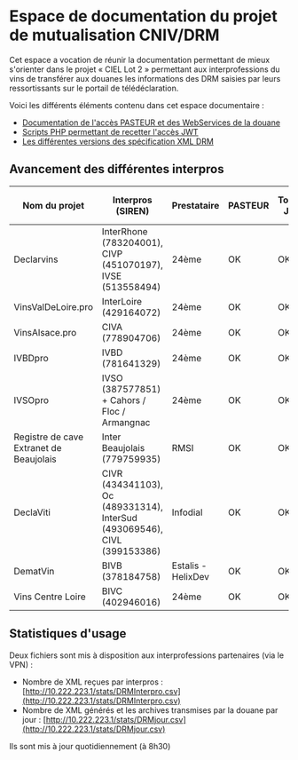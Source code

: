 #  Espace de documentation du projet de mutualisation CNIV/DRM

Cet espace a vocation de réunir la documentation permettant de mieux s'orienter dans le projet « CIEL Lot 2 » permettant aux interprofessions du vins de transférer aux douanes les informations des DRM saisies par leurs ressortissants sur le portail de télédéclaration.

Voici les différents éléments contenu dans cet espace documentaire :
 - [Documentation de l'accès PASTEUR et des WebServices de la douane](webservice-douanes/)
 - [Scripts PHP permettant de recetter l'accès JWT](oauth/)
 - [Les différentes versions des spécification XML DRM](webservice-douanes/DRMXML)

##  Avancement des différentes interpros

| Nom du projet | Interpros (SIREN)      | Prestataire |  PASTEUR | Tocken JWT  | XML DRM recetté | SEED | Recette VDI | XML en Prod | Retour XML | URL du projet |
|---------------|-----------------|-------------|----------|-------------|-----------------|------|-------------|-------------|------------|---------------|
| Declarvins    | InterRhone (783204001), CIVP (451070197), IVSE (513558494) | 24ème | OK   | OK          | OK              | OK   | OK          | OK          | OK          | [declarvins.net](http://declarvins.net/) |
| VinsValDeLoire.pro | InterLoire (429164072)        | 24ème | OK  | OK          | OK              | OK   | OK          | OK          | OK           | [vinsvaldeloire.pro](http://vinsvaldeloire.pro) |
| VinsAlsace.pro| CIVA (778904706)                  | 24ème | OK   | OK          | OK              | OK   | OK            |             |            | [vinsalsace.pro](http://vinsalsace.pro)  |
| IVBDpro       | IVBD (781641329)       | 24ème | OK   | OK          | OK              | OK   |  OK         | OK            | OK           | [ivbdpro.fr](http://ivbdpro.fr) |
| IVSOpro       | IVSO (387577851) + Cahors / Floc / Armangnac| 24ème |OK| OK     | OK              | OK   |  OK         | OK             | OK           | [ivsopro.com](http://ivsopro.com) |
| Registre de cave Extranet de Beaujolais | Inter Beaujolais (779759935) |  RMSI| OK |OK| OK | OK | OK   | OK    | OK     | [extranet.beaujolais.com](http://extranet.beaujolais.com/)  |
| DeclaViti     | CIVR (434341103), Oc (489331314), InterSud (493069546), CIVL (399153386)     | Infodial | OK    |   OK       |       OK       |  OK   | OK          | OK          | OK         | [declaviti.fr](https://declaviti.fr/)|
| DematVin      | BIVB  (378184758)        | Estalis - HelixDev| OK    | OK         | OK  | OK  | OK   | OK  | OK  | [extranet.bivb.com](https://extranet.bivb.com/)   |
| Vins Centre Loire      | BIVC  (402946016)        |  24ème | OK    | OK         | OK  | OK  | OK   | OK  | OK  | [declaration.vins-centre-loire.com](https://declaration.vins-centre-loire.com/)   |

## Statistiques d'usage

Deux fichiers sont mis à disposition aux interprofessions partenaires (via le VPN) :
 - Nombre de XML reçues par interpros : [http://10.222.223.1/stats/DRMInterpro.csv](http://10.222.223.1/stats/DRMInterpro.csv)
 - Nombre de XML générés et les archives transmises par la douane par jour : [http://10.222.223.1/stats/DRMjour.csv](http://10.222.223.1/stats/DRMjour.csv)

Ils sont mis à jour quotidiennement (à 8h30)
